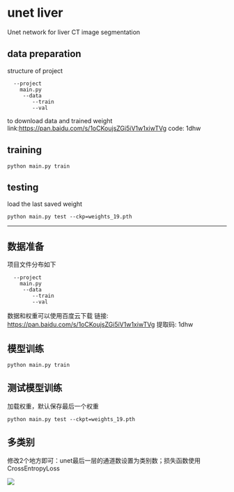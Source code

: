 # unet liver
Unet network for liver CT image segmentation
## data preparation
structure of project
```
  --project
  	main.py
  	 --data
   		--train
   		--val
```
to download data and trained weight link:https://pan.baidu.com/s/1oCKoujsZGi5iV1w1xiwTVg code: 1dhw 


## training
```
python main.py train
```

## testing
load the last saved weight
```
python main.py test --ckp=weights_19.pth
```
----

## 数据准备
项目文件分布如下
```
  --project
  	main.py
  	 --data
   		--train
   		--val
```

数据和权重可以使用百度云下载 链接: https://pan.baidu.com/s/1oCKoujsZGi5iV1w1xiwTVg 提取码: 1dhw 

## 模型训练
```
python main.py train
```

## 测试模型训练
加载权重，默认保存最后一个权重
```
python main.py test --ckpt=weights_19.pth
```
## 多类别
修改2个地方即可：unet最后一层的通道数设置为类别数；损失函数使用CrossEntropyLoss



![](https://img-blog.csdn.net/20180508083935908)
